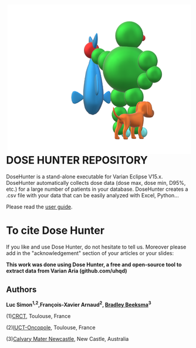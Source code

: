 
<img src="fisherMan4.png" width="500" align="right">


# DOSE HUNTER REPOSITORY


DoseHunter is a stand-alone executable for Varian Eclipse V15.x. DoseHunter automatically collects dose data (dose max, dose min, D95\%, etc.) for a large number of patients in your database. DoseHunter creates a .csv file with your data that can be easily analyzed with Excel, Python...

 Please read the [user guide](https://github.com/uhqd/DoseHunter/blob/master/git%20extra%20files/Dose_Hunter_User_Guide%20_1.pdf).

# To cite Dose Hunter
If you like and use Dose Hunter, do not hesitate to tell us. Moreover please add in the "acknowledgement" section of your articles or your slides:

**This work was done using Dose Hunter, a free and open-source tool to extract data from Varian Aria (github.com/uhqd)**


## Authors

**Luc Simon<sup>1,2</sup>,François-Xavier Arnaud<sup>2</sup>, [Bradley Beeksma](https://github.com/BradBeeksma)<sup>3</sup>**

(1)[CRCT](https://www.crct-inserm.fr/), Toulouse, France

(2)[IUCT-Oncopole](https://www.iuct-oncopole.fr/), Toulouse, France

(3)[Calvary Mater Newcastle](https://www.calvarycare.org.au/public-hospital-mater-newcastle/), New Castle, Australia







